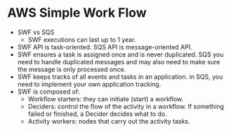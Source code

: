 # AWS Simple Work Flow

- SWF vs SQS
  - SWF executions can last up to 1 year.
- SWF API is task-oriented. SQS API is message-oriented API.
- SWF ensures a task is assigned once and is never duplicated. SQS you need to handle duplicated messages and may also need to make sure
  the message is only processed once.
- SWF keeps tracks of all events and tasks in an application. in SQS, you need to implement your own application tracking.
- SWF is composed of:
  - Workflow starters: they can initiate (start) a workflow.
  - Deciders: control the flow of the activity in a workflow. If something failed or finished, a Decider decides what to do.
  - Activity workers: nodes that carry out the activity tasks.